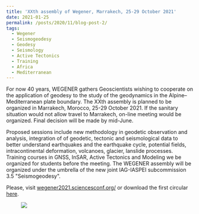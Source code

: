 ```yaml
---
title: 'XXth assembly of Wegener, Marrakech, 25-29 October 2021'
date: 2021-01-25
permalink: /posts/2020/11/blog-post-2/
tags:
  - Wegener
  - Seismogeodesy
  - Geodesy
  - Seismology
  - Active Tectonics
  - Training
  - Africa
  - Mediterranean
---
```


For now 40 years, WEGENER gathers Geoscientists wishing to cooperate on the application of geodesy to the study of the geodynamics in the Alpine–Mediterranean plate boundary. The XXth assembly is planned to be organized in Marrakech, Morocco, 25-29 October 2021. If the sanitary situation would not allow travel to Marrakech, on-line meeting would be organized. Final decision will be made by mid-June.  

Proposed sessions include new methodology in geodetic observation and analysis, integration of of geodetic, tectonic and seismological data to better understand earthquakes and the earthquake cycle, potential fields, intracontinental deformation, volcanoes, glacier, lanslide processes. Training courses in GNSS, InSAR, Active Tectonics and Modeling we be organized for students before the meeting. The WEGENER assembly will be organized under the umbrella of the new joint IAG-IASPEI subcommission 3.5 "Seismogeodesy".

Please, visit [wegener2021.sciencesconf.org/](https://wegener2021.sciencesconf.org) or download the first circular [here](/assets/images/wegener_circular_1.png).

<figure>
    <a href="/assets/images/wegener_circular_1.png"><img src="/assets/images/wegener_circular_1.png"></a>
</figure>
